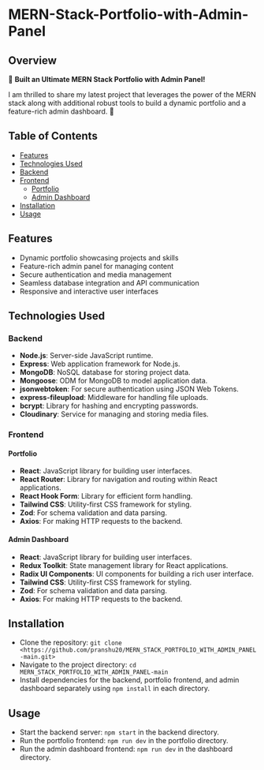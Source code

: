 # MERN-Stack-Portfolio-with-Admin-Panel

## Overview


🎯 **Built an Ultimate MERN Stack Portfolio with Admin Panel!**

I am thrilled to share my latest project that leverages the power of the MERN stack along with additional robust tools to build a dynamic portfolio and a feature-rich admin dashboard. 🚀

## Table of Contents

- [Features](#features)
- [Technologies Used](#technologies-used)
- [Backend](#backend)
- [Frontend](#frontend)
  - [Portfolio](#portfolio)
  - [Admin Dashboard](#admin-dashboard)
- [Installation](#installation)
- [Usage](#usage)
  
## Features

- Dynamic portfolio showcasing projects and skills
- Feature-rich admin panel for managing content
- Secure authentication and media management
- Seamless database integration and API communication
- Responsive and interactive user interfaces

## Technologies Used

### Backend

- **Node.js**: Server-side JavaScript runtime.
- **Express**: Web application framework for Node.js.
- **MongoDB**: NoSQL database for storing project data.
- **Mongoose**: ODM for MongoDB to model application data.
- **jsonwebtoken**: For secure authentication using JSON Web Tokens.
- **express-fileupload**: Middleware for handling file uploads.
- **bcrypt**: Library for hashing and encrypting passwords.
- **Cloudinary**: Service for managing and storing media files.

### Frontend

#### Portfolio

- **React**: JavaScript library for building user interfaces.
- **React Router**: Library for navigation and routing within React applications.
- **React Hook Form**: Library for efficient form handling.
- **Tailwind CSS**: Utility-first CSS framework for styling.
- **Zod**: For schema validation and data parsing.
- **Axios**: For making HTTP requests to the backend.

#### Admin Dashboard

- **React**: JavaScript library for building user interfaces.
- **Redux Toolkit**: State management library for React applications.
- **Radix UI Components**: UI components for building a rich user interface.
- **Tailwind CSS**: Utility-first CSS framework for styling.
- **Zod**: For schema validation and data parsing.
- **Axios**: For making HTTP requests to the backend.

## Installation

- Clone the repository: `git clone <https://github.com/pranshu20/MERN_STACK_PORTFOLIO_WITH_ADMIN_PANEL-main.git>`
- Navigate to the project directory: `cd MERN_STACK_PORTFOLIO_WITH_ADMIN_PANEL-main`
- Install dependencies for the backend, portfolio frontend, and admin dashboard separately using `npm install` in each directory.

## Usage

- Start the backend server: `npm start` in the backend directory.
- Run the portfolio frontend: `npm run dev` in the portfolio directory.
- Run the admin dashboard frontend: `npm run dev` in the dashboard directory.
